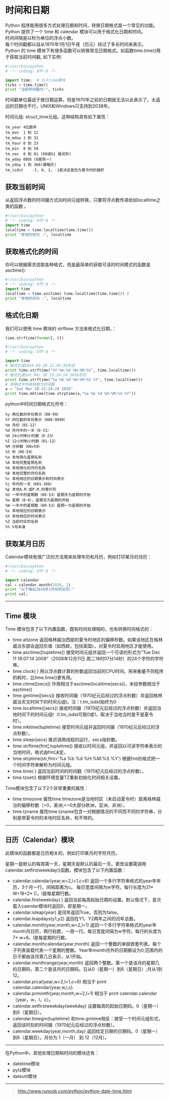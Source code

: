 <!-- Time.md --- 
;; 
;; Description: 
;; Author: Hongyi Wu(吴鸿毅)
;; Email: wuhongyi@qq.com 
;; Created: 二 6月 20 22:30:13 2017 (+0800)
;; Last-Updated: 三 6月 21 22:31:04 2017 (+0800)
;;           By: Hongyi Wu(吴鸿毅)
;;     Update #: 2
;; URL: http://wuhongyi.cn -->

# 时间和日期

Python 程序能用很多方式处理日期和时间，转换日期格式是一个常见的功能。  
Python 提供了一个 time 和 calendar 模块可以用于格式化日期和时间。  
时间间隔是以秒为单位的浮点小数。  
每个时间戳都以自从1970年1月1日午夜（历元）经过了多长时间来表示。  
Python 的 time 模块下有很多函数可以转换常见日期格式。如函数time.time()用于获取当前时间戳, 如下实例:

```python
#!/usr/bin/python
# -*- coding: UTF-8 -*-

import time;  # 引入time模块
ticks = time.time()
print "当前时间戳为:", ticks
```

时间戳单位最适于做日期运算。但是1970年之前的日期就无法以此表示了。太遥远的日期也不行，UNIX和Windows只支持到2038年。


时间元组: struct_time元组。这种结构具有如下属性：
```
tm_year	4位数年
tm_mon	1 到 12
tm_mday	1 到 31
tm_hour	0 到 23
tm_min	0 到 59
tm_sec	0 到 61 (60或61 是闰秒)
tm_wday	0到6 (0是周一)
tm_yday	1 到 366(儒略历)
tm_isdst	-1, 0, 1, -1是决定是否为夏令时的旗帜
```

## 获取当前时间

从返回浮点数的时间辍方式向时间元组转换，只要将浮点数传递给如localtime之类的函数
。
```python
#!/usr/bin/python
# -*- coding: UTF-8 -*-
import time
localtime = time.localtime(time.time())
print "本地时间为 :", localtime
```

## 获取格式化的时间

你可以根据需求选取各种格式，但是最简单的获取可读的时间模式的函数是asctime():
```python
#!/usr/bin/python
# -*- coding: UTF-8 -*-
import time
localtime = time.asctime( time.localtime(time.time()) )
print "本地时间为 :", localtime
```

## 格式化日期

我们可以使用 time 模块的 strftime 方法来格式化日期，：
```python
time.strftime(format[, t])
```

```python
#!/usr/bin/python
# -*- coding: UTF-8 -*-

import time
# 格式化成2016-03-20 11:45:39形式
print time.strftime("%Y-%m-%d %H:%M:%S", time.localtime()) 
# 格式化成Sat Mar 28 22:24:24 2016形式
print time.strftime("%a %b %d %H:%M:%S %Y", time.localtime()) 
# 将格式字符串转换为时间戳
a = "Sat Mar 28 22:24:24 2016"
print time.mktime(time.strptime(a,"%a %b %d %H:%M:%S %Y"))
```


python中时间日期格式化符号：
```
%y 两位数的年份表示（00-99）
%Y 四位数的年份表示（000-9999）
%m 月份（01-12）
%d 月内中的一天（0-31）
%H 24小时制小时数（0-23）
%I 12小时制小时数（01-12）
%M 分钟数（00=59）
%S 秒（00-59）
%a 本地简化星期名称
%A 本地完整星期名称
%b 本地简化的月份名称
%B 本地完整的月份名称
%c 本地相应的日期表示和时间表示
%j 年内的一天（001-366）
%p 本地A.M.或P.M.的等价符
%U 一年中的星期数（00-53）星期天为星期的开始
%w 星期（0-6），星期天为星期的开始
%W 一年中的星期数（00-53）星期一为星期的开始
%x 本地相应的日期表示
%X 本地相应的时间表示
%Z 当前时区的名称
%% %号本身
```

## 获取某月日历

Calendar模块有很广泛的方法用来处理年历和月历，例如打印某月的月历：
```python
#!/usr/bin/python
# -*- coding: UTF-8 -*-

import calendar
cal = calendar.month(2016, 1)
print "以下输出2016年1月份的日历:"
print cal;
```

----

## Time 模块

Time 模块包含了以下内置函数，既有时间处理相的，也有转换时间格式的：

- time.altzone   返回格林威治西部的夏令时地区的偏移秒数。如果该地区在格林威治东部会返回负值（如西欧，包括英国）。对夏令时启用地区才能使用。
- time.asctime([tupletime])   接受时间元组并返回一个可读的形式为"Tue Dec 11 18:07:14 2008"（2008年12月11日 周二18时07分14秒）的24个字符的字符串。
- time.clock( )   用以浮点数计算的秒数返回当前的CPU时间。用来衡量不同程序的耗时，比time.time()更有用。
- time.ctime([secs])   作用相当于asctime(localtime(secs))，未给参数相当于asctime()
- time.gmtime([secs])   接收时间辍（1970纪元后经过的浮点秒数）并返回格林威治天文时间下的时间元组t。注：t.tm\_isdst始终为0
- time.localtime([secs])   接收时间辍（1970纪元后经过的浮点秒数）并返回当地时间下的时间元组t（t.tm_isdst可取0或1，取决于当地当时是不是夏令时）。
- time.mktime(tupletime)   接受时间元组并返回时间辍（1970纪元后经过的浮点秒数）。
- time.sleep(secs)   推迟调用线程的运行，secs指秒数。
- time.strftime(fmt[,tupletime])   接收以时间元组，并返回以可读字符串表示的当地时间，格式由fmt决定。
- time.strptime(str,fmt='%a %b %d %H:%M:%S %Y')   根据fmt的格式把一个时间字符串解析为时间元组。
- time.time( )   返回当前时间的时间戳（1970纪元后经过的浮点秒数）。
- time.tzset()   根据环境变量TZ重新初始化时间相关设置。


Time模块包含了以下2个非常重要的属性：

- time.timezone   属性time.timezone是当地时区（未启动夏令时）距离格林威治的偏移秒数（>0，美洲;<=0大部分欧洲，亚洲，非洲）。
- time.tzname   属性time.tzname包含一对根据情况的不同而不同的字符串，分别是带夏令时的本地时区名称，和不带的。

----

## 日历（Calendar）模块

此模块的函数都是日历相关的，例如打印某月的字符月历。

星期一是默认的每周第一天，星期天是默认的最后一天。更改设置需调用calendar.setfirstweekday()函数。模块包含了以下内置函数：

- calendar.calendar(year,w=2,l=1,c=6)   返回一个多行字符串格式的year年年历，3个月一行，间隔距离为c。 每日宽度间隔为w字符。每行长度为21* W+18+2* C。l是每星期行数。
- calendar.firstweekday( )   返回当前每周起始日期的设置。默认情况下，首次载入caendar模块时返回0，即星期一。
- calendar.isleap(year)   是闰年返回True，否则为false。
- calendar.leapdays(y1,y2)   返回在Y1，Y2两年之间的闰年总数。
- calendar.month(year,month,w=2,l=1)   返回一个多行字符串格式的year年month月日历，两行标题，一周一行。每日宽度间隔为w字符。每行的长度为7* w+6。l是每星期的行数。
- calendar.monthcalendar(year,month)   返回一个整数的单层嵌套列表。每个子列表装载代表一个星期的整数。Year年month月外的日期都设为0;范围内的日子都由该月第几日表示，从1开始。
- calendar.monthrange(year,month)   返回两个整数。第一个是该月的星期几的日期码，第二个是该月的日期码。日从0（星期一）到6（星期日）;月从1到12。
- calendar.prcal(year,w=2,l=1,c=6)   相当于 print calendar.calendar(year,w,l,c).
- calendar.prmonth(year,month,w=2,l=1)   相当于 print calendar.calendar（year，w，l，c）。
- calendar.setfirstweekday(weekday)   设置每周的起始日期码。0（星期一）到6（星期日）。
- calendar.timegm(tupletime)   和time.gmtime相反：接受一个时间元组形式，返回该时刻的时间辍（1970纪元后经过的浮点秒数）。
- calendar.weekday(year,month,day)   返回给定日期的日期码。0（星期一）到6（星期日）。月份为 1（一月） 到 12（12月）。








----

在Python中，其他处理日期和时间的模块还有：
- datetime模块
- pytz模块
- dateutil模块


----

> http://www.runoob.com/python/python-date-time.html

<!-- Time.md ends here -->
